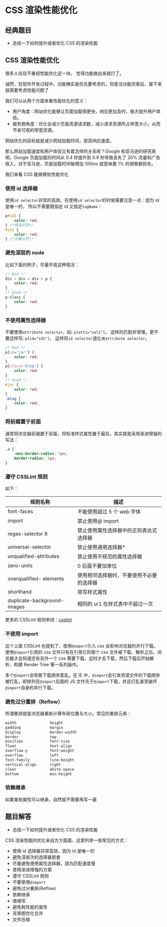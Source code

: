 # CSS 渲染性能优化

## 经典题目

- 总结一下如何提升或者优化 CSS 的渲染性能

## CSS 渲染性能优化

很多人往往不重视性能优化这一块， 觉得功能做出来就行了。

诚然，在软件开发过程中，功能确实是优先要考虑的，但是当功能完善后，接下来就需要考虑性能问题了

我们可以从两个方面来看性能优化的意义：

- 用户角度：网站优化能够让页面加载得更快，响应更加及时，极大提升用户体验。
- 服务商角度：优化会减少页面资源请求数，减小请求资源所占带宽大小，从而节省可观的带宽资源。

网站优化的目标就是减少网站加载时间，提高响应速度。

那么网站加载速度和用户体验又有着怎样的关系呢？Google 和亚马逊的研究表明，Google 页面加载的时间从 0.4 秒提升到 0.9 秒导致丢失了 20% 流量和广告收入，对于亚马逊，页面加载时间每增加 100ms 就意味着 1% 的销售额损失。

我们来看 CSS 能做哪些性能优化

### 使用 id 选择器

使用`id selector`非常的高效。在使用`id selector`的时侯需要注意一点：因为 id 是唯一的， 所以不需要既指定 id 又指定`tagName`：

```css
p#id1 {
	color: red;
} /*错误示范*/
#id1 {
	color: red;
} /*正确示范*/
```

### 避免深层的 node

比如下面的例子，尽量毕竟这种情况：

```css
/* Bad */
div > div > div > p {
	color: red;
}
/* Good */
p-class {
	color: red;
}
```

### 不使用属性选择器

不要使用`attribute selector`，如: `p[att1="val1"]`。 这样的匹配非常慢。更不要这样写: `p[id="id1"]`。 这样将`id selector`退化`成attribute selector`。

```css
/* Bad */
p[id='jar'] {
	color: red;
}
p[class='blog'] {
	color: red;
}
/* Good */
#jar {
	color: red;
}
.blog {
	color: red;
}
```

### 将前缀置于前面

通常将浏览器前缀置于前面，将标准样式属性置于最后，其实就是采用渐进增强的写法：

```css
.a {
	-moz-border-radius: 5px;
	border-radius: 5px;
}
```

### 遵守 CSSLint 规则

如下：

| 规则名称                    | 描述                                     |
| --------------------------- | ---------------------------------------- |
| font-faces                  | 不能使用超过 5 个 web 字体               |
| import                      | 禁止使用@ import                         |
| regex-selector 8            | 禁止使用属性选择器中的正则表达式选择器   |
| universal-selector          | 禁止使用通用选择器\*                     |
| unqualified-attributes      | 禁止使用不规范的属性选择器               |
| zero-units                  | 0 后面不要加单位                         |
| overqualified- elements     | 使用相邻选择器时，不要使用不必要的选择器 |
| shorthand                   | 简写样式属性                             |
| duplicate-background-images | 相同的 ur1 在样式表中不超过一次          |

更多的 CSSLint 规则参阅：[csslint](https://github.com/CSSLint/csslint)

### 不使用 import

这个上面 CSSLint 也提到了，使用`@import`引入 css 会影响浏览器的并行下载。使用`@import`引用的 css 文件只有在引用它的那个 css 文件被下载、解析之后，浏览器才会知道还有另外一个 css 需要下载，这时才去下载，然后下载后开始解析、构建 Render Tree 等一系列操作。

多个`@import`会导致下载顺序紊乱。在 IE 中，`@import`会引发资源文件的下载顺序被打乱，即排列在`@import`后面的 JS 文件先于`@import`下载，并且打乱甚至破坏`@import`自身的并行下载。

### 避免过分重排（Reflow）

所谓重排就是浏览器重新计算布局位置与大小。常见的重排元素：

```css
width				height
padding				margin
display				border-width
border				top
position			font-size
float				text-align
overflow-y			font-weight
overflow			left
font-family			line-height
vertical-align		right
clear 				white-space
bottom				min-height
```

### 依赖继承

如果某些属性可以继承，自然就不需要再写一遍

## 题目解答

- 总结一下如何提升或者优化 CSS 的渲染性能

CSS 渲染性能的优化来自方方面面，这里列举一些常见的方式：

- 使用 id 选择器非常高效，因为 id 是唯一的
- 避免深层次的选择器嵌套
- 尽量避免使用属性选择器，因为匹配速度慢
- 使用渐进增强的方案
- 遵守 CSSLint 规则
- 不要使用`@import`
- 避免过分重排(Reflow)
- 依赖继承
- 值缩写
- 避免耗性能的属性
- 背景图优化合并
- 文件压缩
